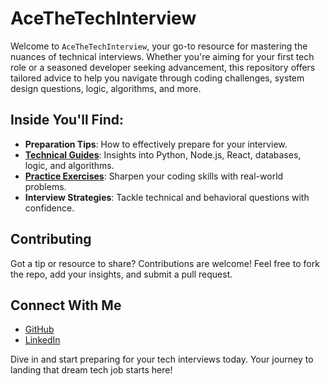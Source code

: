 # AceTheTechInterview

Welcome to `AceTheTechInterview`, your go-to resource for mastering the nuances of technical interviews. Whether you're aiming for your first tech role or a seasoned developer seeking advancement, this repository offers tailored advice to help you navigate through coding challenges, system design questions, logic, algorithms, and more.

## Inside You'll Find:

- **Preparation Tips**: How to effectively prepare for your interview.
- [**Technical Guides**](/Guides/README.md): Insights into Python, Node.js, React, databases, logic, and algorithms.
- [**Practice Exercises**](/Algorithms/README.md): Sharpen your coding skills with real-world problems.
- **Interview Strategies**: Tackle technical and behavioral questions with confidence.

## Contributing

Got a tip or resource to share? Contributions are welcome! Feel free to fork the repo, add your insights, and submit a pull request.

## Connect With Me

- [GitHub](https://github.com/aepereiro)
- [LinkedIn](https://www.linkedin.com/in/antonio-pereiro)

Dive in and start preparing for your tech interviews today. Your journey to landing that dream tech job starts here!
